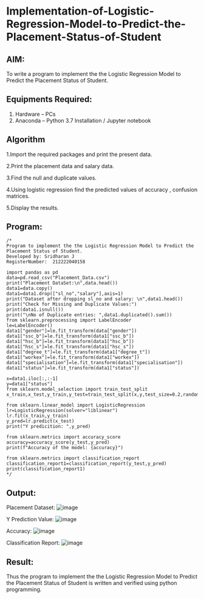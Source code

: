 # Implementation-of-Logistic-Regression-Model-to-Predict-the-Placement-Status-of-Student

## AIM:
To write a program to implement the the Logistic Regression Model to Predict the Placement Status of Student.

## Equipments Required:
1. Hardware – PCs
2. Anaconda – Python 3.7 Installation / Jupyter notebook

## Algorithm
1.Import the required packages and print the present data.

2.Print the placement data and salary data.

3.Find the null and duplicate values.

4.Using logistic regression find the predicted values of accuracy , confusion matrices.

5.Display the results. 

## Program:
```
/*
Program to implement the the Logistic Regression Model to Predict the Placement Status of Student.
Developed by: Sridharan J
RegisterNumber:  212222040158

import pandas as pd
data=pd.read_csv("Placement_Data.csv")
print("Placement DataSet:\n",data.head())
data1=data.copy()
data1=data1.drop(["sl_no","salary"],axis=1)
print("Dataset after dropping sl_no and salary: \n",data1.head())
print("Check for Missing and Duplicate Values:")
print(data1.isnull())
print("\nNo of Duplicate entries: ",data1.duplicated().sum())
from sklearn.preprocessing import LabelEncoder
le=LabelEncoder()
data1["gender"]=le.fit_transform(data["gender"])
data1["ssc_b"]=le.fit_transform(data1["ssc_b"]) 
data1["hsc_b"]=le.fit_transform(data1["hsc_b"]) 
data1["hsc_s"]=le.fit_transform(data1["hsc_s"]) 
data1["degree_t"]=le.fit_transform(data1["degree_t"]) 
data1["workex"]=le.fit_transform(data1["workex"]) 
data1["specialisation"]=le.fit_transform(data1["specialisation"]) 
data1["status"]=le.fit_transform(data1["status"])

x=data1.iloc[:,:-1]
y=data1["status"]
from sklearn.model_selection import train_test_split
x_train,x_test,y_train,y_test=train_test_split(x,y,test_size=0.2,random_state=0)

from sklearn.linear_model import LogisticRegression
lr=LogisticRegression(solver="liblinear")
lr.fit(x_train,y_train)
y_pred=lr.predict(x_test)
print("Y predicition: ",y_pred)

from sklearn.metrics import accuracy_score
accuracy=accuracy_score(y_test,y_pred)
print(f"Accuracy of the model: {accuracy}")

from sklearn.metrics import classification_report
classification_report1=classification_report(y_test,y_pred)
print(classification_report1)
*/
```

## Output:
Placement Dataset:
![image](https://github.com/user-attachments/assets/85bef718-5422-4f7c-9e65-ba0e5106d845)

Y Prediction Value:
![image](https://github.com/user-attachments/assets/cda6f16d-36a3-4a32-bd90-d6578275154d)

Accuracy:
![image](https://github.com/user-attachments/assets/88f78401-8721-4c89-ab98-cf1293fee712)

Classification Report:
![image](https://github.com/user-attachments/assets/0bd20120-8a27-4e2c-96d7-ede22eec966c)


## Result:
Thus the program to implement the the Logistic Regression Model to Predict the Placement Status of Student is written and verified using python programming.
